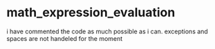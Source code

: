 # math_expression_evaluation
i have commented the code as much possible as i can.
exceptions and spaces are not handeled for the moment
